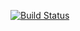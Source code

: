 [![Build Status](https://travis-ci.org/jortizsao/eternal-server-expressjs.svg?branch=master)](https://travis-ci.org/jortizsao/eternal-server-expressjs)
